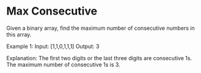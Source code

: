 # Max Consecutive

Given a binary array, find the maximum number of consecutive numbers in this array.

Example 1:
    Input: [1,1,0,1,1,1]
    Output: 3
    
Explanation: The first two digits or the last three digits are consecutive 1s.
    The maximum number of consecutive 1s is 3.